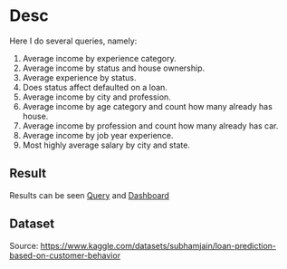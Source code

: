 # Desc
Here I do several queries, namely:
1. Average income by experience category.
2. Average income by status and house ownership.
3. Average experience by status.
4. Does status affect defaulted on a loan.
5. Average income by city and profession.
6. Average income by age category and count how many already has house.
7. Average income by profession and count how many already has car.
8. Average income by job year experience.
9. Most highly average salary by city and state.

## Result
Results can be seen [Query](https://github.com/mhaffizhhh/Loan_Prediction/blob/main/answer1.sql) and [Dashboard](https://github.com/mhaffizhhh/Loan_Prediction/blob/main/Dashboard.pdf)

## Dataset
Source: https://www.kaggle.com/datasets/subhamjain/loan-prediction-based-on-customer-behavior
